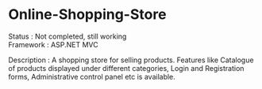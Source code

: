 # Online-Shopping-Store
Status : Not completed, still working <br>
Framework : ASP.NET MVC

Description : A shopping store for selling products. Features like Catalogue of products displayed under different categories, Login and Registration forms, Administrative control panel etc is available.

